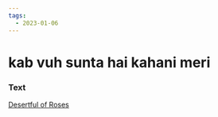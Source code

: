 ```yaml
---
tags:
  - 2023-01-06
---
```

# kab vuh sunta hai kahani meri

### Text
[Desertful of Roses](http://www.columbia.edu/itc/mealac/pritchett/00ghalib/183/index_183.html)

